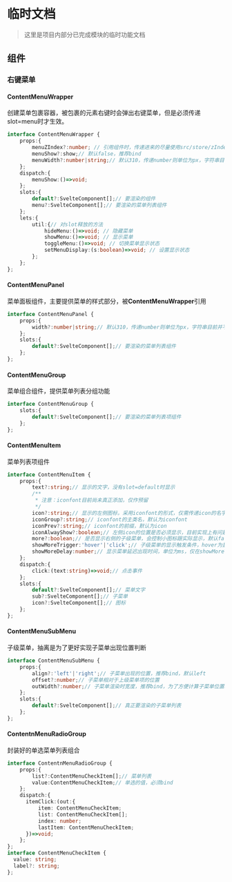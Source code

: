 # 临时文档

> 这里是项目内部分已完成模块的临时功能文档

## 组件

### 右键菜单

#### ContentMenuWrapper

创建菜单包裹容器，被包裹的元素右键时会弹出右键菜单，但是必须传递slot=menu时才生效。

```typescript
interface ContentMenuWrapper {
    props:{
        menuZIndex?:number; // 引用组件时，传递进来的尽量使用src/store/zIndex.ts下定义好的
        menuShow?:show;// 默认false，推荐bind
        menuWidth?:number|string;// 默认310，传递number则单位为px，字符串目前并不会检验是否合法，仅支持css支持的大小单位
    };
    dispatch:{
        menuShow:()=>void;
    };
    slots:{
        default?:SvelteComponent[];// 要渲染的组件
        menu?:SvelteComponent[];// 要渲染的菜单列表组件
    };
    lets:{
        util:{// 对slot释放的方法
            hideMenu:()=>void; // 隐藏菜单
            showMenu:()=>void; // 显示菜单
            toggleMenu:()=>void; // 切换菜单显示状态
            setMenuDisplay:(s:boolean)=>void; // 设置显示状态
        };
    };
};
```

#### ContentMenuPanel

菜单面板组件，主要提供菜单的样式部分，被**ContentMenuWrapper**引用

```typescript
interface ContentMenuPanel {
    props:{
        width?:number|string;// 默认310，传递number则单位为px，字符串目前并不会检验是否合法，仅支持css支持的大小单位
    };
    slots:{
        default?:SvelteComponent[];// 要渲染的菜单列表组件
    };
};
```

#### ContentMenuGroup

菜单组合组件，提供菜单列表分组功能

```typescript
interface ContentMenuGroup {
    slots:{
        default?:SvelteComponent[];// 要渲染的菜单列表项组件
    };
};
```

#### ContentMenuItem

菜单列表项组件

```typescript
interface ContentMenuItem {
    props:{
        text?:string;// 显示的文字，没有slot=default时显示
        /**
         * 注意：iconfont目前尚未真正添加，仅作预留
         */
        icon?:string;// 显示的左侧图标，采用iconfont的形式，仅需传递icon的名字，没有slot=icon时显示
        iconGroup?:string;// iconfont的主类名，默认为iconfont
        iconPrev?:string;// iconfont的前缀，默认为icon
        iconAlwayShow?:boolean;// 左侧icon的位置是否必须显示，目前实现上有问题，目前实现实际效果为控制icon是否显示，待定修改，默认true
        more?:boolean;// 是否显示右侧的子级菜单，会控制小图标跟实际显示，默认false
        showMoreTrigger:'hover'|'click';// 子级菜单的显示触发条件，hover为鼠标放上去显示，click为点击显示，默认为hover
        showMoreDelay:number;// 显示菜单延迟出现时间，单位为ms，仅在showMoreTrigger=hover时生效，默认为200
    };
    dispatch:{
        click:(text:string)=>void;// 点击事件
    };
    slots:{
        default?:SvelteComponent[];// 菜单文字
        sub?:SvelteComponent[];// 子菜单
        icon?:SvelteComponent[];// 图标
    };
};
```

#### ContentMenuSubMenu

子级菜单，抽离是为了更好实现子菜单出现位置判断

```typescript
interface ContentMenuSubMenu {
    props:{
        align?:'left'|'right';// 子菜单出现的位置，推荐bind，默认left
        offset?:number;// 子菜单相对于上级菜单项的位置
        outWidth?:number;// 子菜单渲染时宽度，推荐bind，为了方便计算子菜单位置释放
    };
    slots:{
        default?:SvelteComponent[];// 真正要渲染的子菜单列表
    };
};
```

#### ContentnMenuRadioGroup

封装好的单选菜单列表组合

```typescript
interface ContentnMenuRadioGroup {
    props:{
        list?:ContentMenuCheckItem[];// 菜单列表
        value:ContentMenuCheckItem;// 单选的值，必须bind
    };
    dispatch:{
      itemClick:(out:{
          item: ContentMenuCheckItem;
          list: ContentMenuCheckItem[];
          index: number;
          lastItem: ContentMenuCheckItem;
      })=>void;  
    };
};
interface ContentMenuCheckItem {
  value: string;
  label?: string;
};
```

